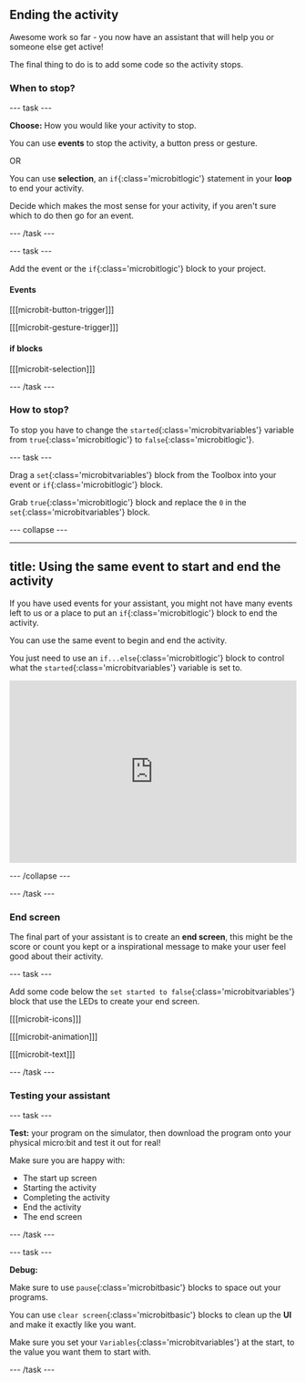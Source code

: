 ## Ending the activity

Awesome work so far - you now have an assistant that will help you or someone else get active!

The final thing to do is to add some code so the activity stops. 

### When to stop?

--- task ---

**Choose:** How you would like your activity to stop.

You can use **events** to stop the activity, a button press or gesture. 

OR

You can use **selection**, an `if`{:class='microbitlogic'} statement in your **loop** to end your activity. 

Decide which makes the most sense for your activity, if you aren't sure which to do then go for an event. 

--- /task ---

--- task ---

Add the event or the `if`{:class='microbitlogic'} block to your project. 

#### Events

[[[microbit-button-trigger]]]

[[[microbit-gesture-trigger]]]

#### if blocks

[[[microbit-selection]]]

--- /task ---

### How to stop?

To stop you have to change the `started`{:class='microbitvariables'} variable from `true`{:class='microbitlogic'} to `false`{:class='microbitlogic'}. 

--- task ---

Drag a `set`{:class='microbitvariables'} block from the Toolbox into your event or `if`{:class='microbitlogic'} block. 

Grab `true`{:class='microbitlogic'} block and replace the `0` in the `set`{:class='microbitvariables'} block.

--- collapse ---

---
title: Using the same event to start and end the activity
---

If you have used events for your assistant, you might not have many events left to us or a place to put an `if`{:class='microbitlogic'} block to end the activity.

You can use the same event to begin and end the activity. 

You just need to use an `if...else`{:class='microbitlogic'} block to control what the `started`{:class='microbitvariables'} variable is set to. 

<div style="position:relative;height:calc(250px + 5em);width:100%;overflow:hidden;"><iframe style="position:relative;top:0;left:0;width:100%;height:100%;" src="https://makecode.microbit.org/---codeembed#pub:_cqUVAkDFMEDe" allowfullscreen="allowfullscreen" frameborder="0" sandbox="allow-scripts allow-same-origin"></iframe></div>

--- /collapse ---

--- /task ---

### End screen

The final part of your assistant is to create an **end screen**, this might be the score or count you kept or a inspirational message to make your user feel good about their activity. 

--- task ---

Add some code below the `set started to false`{:class='microbitvariables'} block that use the LEDs to create your end screen. 

[[[microbit-icons]]]

[[[microbit-animation]]]

[[[microbit-text]]]

--- /task ---

### Testing your assistant

--- task ---

**Test:** your program on the simulator, then download the program onto your physical micro:bit and test it out for real!

Make sure you are happy with:
+ The start up screen
+ Starting the activity
+ Completing the activity
+ End the activity
+ The end screen

--- /task ---

--- task ---

**Debug:**

Make sure to use `pause`{:class='microbitbasic'} blocks to space out your programs. 

You can use `clear screen`{:class='microbitbasic'} blocks to clean up the **UI** and make it exactly like you want. 

Make sure you set your `Variables`{:class='microbitvariables'} at the start, to the value you want them to start with. 

--- /task ---